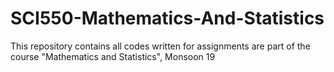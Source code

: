 # SCI550-Mathematics-And-Statistics

This repository contains all codes written for assignments are part of the course "Mathematics and Statistics", Monsoon 19
